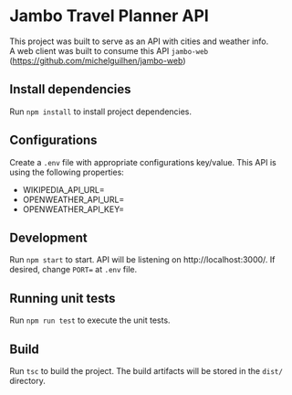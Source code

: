 # Jambo Travel Planner API

This project was built to serve as an API with cities and weather info.  
A web client was built to consume this API `jambo-web` (https://github.com/michelguilhen/jambo-web)

## Install dependencies
Run `npm install` to install project dependencies.

## Configurations

Create a `.env` file with appropriate configurations key/value. This API is using the following properties:
* WIKIPEDIA_API_URL=
* OPENWEATHER_API_URL=
* OPENWEATHER_API_KEY=

## Development

Run `npm start` to start.  API will be listening on http://localhost:3000/. If desired, change `PORT=` at `.env` file.

## Running unit tests

Run `npm run test` to execute the unit tests.

## Build

Run `tsc` to build the project. The build artifacts will be stored in the `dist/` directory.

